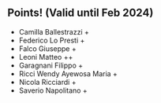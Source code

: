 ## Points! (Valid until Feb 2024)
* Camilla Ballestrazzi +
* Federico Lo Presti +
* Falco Giuseppe +
* Leoni Matteo ++
* Garagnani Filippo +
* Ricci Wendy Ayewosa Maria +
* Nicola Ricciardi +
* Saverio Napolitano +